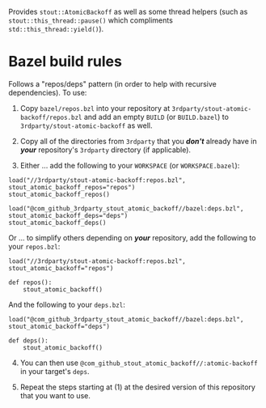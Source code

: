 Provides `stout::AtomicBackoff` as well as some thread helpers (such as `stout::this_thread::pause()` which compliments `std::this_thread::yield()`).

# Bazel build rules

Follows a "repos/deps" pattern (in order to help with recursive dependencies). To use:

1. Copy `bazel/repos.bzl` into your repository at `3rdparty/stout-atomic-backoff/repos.bzl` and add an empty `BUILD` (or `BUILD.bazel`) to `3rdparty/stout-atomic-backoff` as well.

2. Copy all of the directories from `3rdparty` that you ***don't*** already have in ***your*** repository's `3rdparty` directory (if applicable).

3. Either ... add the following to your `WORKSPACE` (or `WORKSPACE.bazel`):

```bazel
load("//3rdparty/stout-atomic-backoff:repos.bzl", stout_atomic_backoff_repos="repos")
stout_atomic_backoff_repos()

load("@com_github_3rdparty_stout_atomic_backoff//bazel:deps.bzl", stout_atomic_backoff_deps="deps")
stout_atomic_backoff_deps()
```

Or ... to simplify others depending on ***your*** repository, add the following to your `repos.bzl`:

```bazel
load("//3rdparty/stout-atomic-backoff:repos.bzl", stout_atomic_backoff="repos")

def repos():
    stout_atomic_backoff()
```

And the following to your `deps.bzl`:

```bazel
load("@com_github_3rdparty_stout_atomic_backoff//bazel:deps.bzl", stout_atomic_backoff="deps")

def deps():
    stout_atomic_backoff()
```

4. You can then use `@com_github_stout_atomic_backoff//:atomic-backoff` in your target's `deps`.

5. Repeat the steps starting at (1) at the desired version of this repository that you want to use.